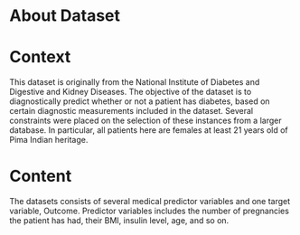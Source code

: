 # About Dataset
# Context

This dataset is originally from the National Institute of Diabetes and Digestive and Kidney Diseases. The objective of the dataset is to diagnostically predict whether or not a patient has diabetes, based on certain diagnostic measurements included in the dataset. Several constraints were placed on the selection of these instances from a larger database. In particular, all patients here are females at least 21 years old of Pima Indian heritage.
# Content

The datasets consists of several medical predictor variables and one target variable, Outcome. Predictor variables includes the number of pregnancies the patient has had, their BMI, insulin level, age, and so on.

